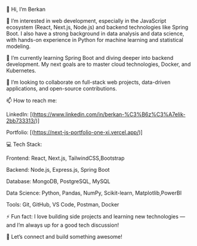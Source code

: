 👋 Hi, I’m Berkan

👀 I’m interested in web development, especially in the JavaScript ecosystem (React, Next.js, Node.js) and backend technologies like Spring Boot. I also have a strong background in data analysis and data science, with hands-on experience in Python for machine learning and statistical modeling.

🌱 I’m currently learning Spring Boot and diving deeper into backend development. My next goals are to master cloud technologies, Docker, and Kubernetes.

💼 I’m looking to collaborate on full-stack web projects, data-driven applications, and open-source contributions.

📫 How to reach me:

LinkedIn: [(https://www.linkedin.com/in/berkan-%C3%B6z%C3%A7elik-2bb733313/)]

Portfolio: [(https://next-js-portfolio-one-xi.vercel.app/)]

💻 Tech Stack:

Frontend: React, Next.js, TailwindCSS,Bootstrap

Backend: Node.js, Express.js, Spring Boot

Database: MongoDB, PostgreSQL, MySQL

Data Science: Python, Pandas, NumPy, Scikit-learn, Matplotlib,PowerBI

Tools: Git, GitHub, VS Code, Postman, Docker

⚡ Fun fact: I love building side projects and learning new technologies — and I’m always up for a good tech discussion!

🚀 Let’s connect and build something awesome!

